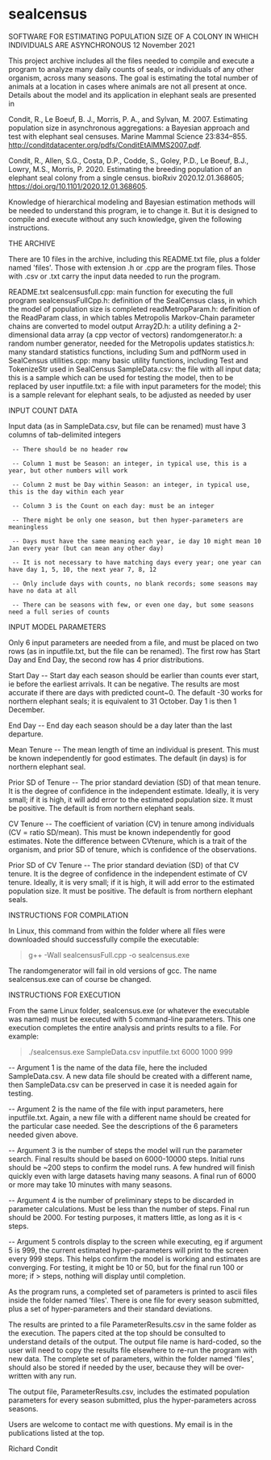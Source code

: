 # sealcensus
SOFTWARE FOR ESTIMATING POPULATION SIZE OF A COLONY IN WHICH INDIVIDUALS ARE ASYNCHRONOUS
12 November 2021


This project archive includes all the files needed to compile and execute a program to analyze many daily counts of seals, or individuals of any other organism, across many seasons. The goal is estimating the total number of animals at a location in cases where animals are not all present at once. Details about the model and its application in elephant seals are presented in 

Condit, R., Le Boeuf, B. J., Morris, P. A., and Sylvan, M. 2007. Estimating population size in asynchronous aggregations: a Bayesian approach and test with elephant seal censuses. Marine Mammal Science 23:834–855. http://conditdatacenter.org/pdfs/ConditEtAlMMS2007.pdf.

Condit, R., Allen, S.G., Costa, D.P., Codde, S., Goley, P.D., Le Boeuf, B.J., Lowry, M.S., Morris, P. 2020. Estimating the breeding population of an elephant seal colony from a single census. bioRxiv 2020.12.01.368605; https://doi.org/10.1101/2020.12.01.368605.

Knowledge of hierarchical modeling and Bayesian estimation methods will be needed to understand this program, ie to change it. But it is designed to compile and execute without any such knowledge, given the following instructions.

THE ARCHIVE

There are 10 files in the archive, including this README.txt file, plus a folder named 'files'. Those with extension .h or .cpp are the program files. Those with .csv or .txt carry the input data needed to run the program. 

README.txt
sealcensusfull.cpp: main function for executing the full program
sealcensusFullCpp.h: definition of the SealCensus class, in which the model of population size is completed
readMetropParam.h: definition of the ReadParam class, in which tables Metropolis Markov-Chain parameter chains are converted to model output
Array2D.h: a utility defining a 2-dimensional data array (a cpp vector of vectors)
randomgenerator.h: a random number generator, needed for the Metropolis updates
statistics.h: many standard statistics functions, including Sum and pdfNorm used in SealCensus
utilities.cpp: many basic utility functions, including Test and TokenizeStr used in SealCensus
SampleData.csv: the file with all input data; this is a sample which can be used for testing the model, then to be replaced by user
inputfile.txt: a file with input parameters for the model; this is a sample relevant for elephant seals, to be adjusted as needed by user


INPUT COUNT DATA

Input data (as in SampleData.csv, but file can be renamed) must have 3 columns of tab-delimited integers

     -- There should be no header row
     
     -- Column 1 must be Season: an integer, in typical use, this is a year, but other numbers will work
     
     -- Column 2 must be Day within Season: an integer, in typical use, this is the day within each year
     
     -- Column 3 is the Count on each day: must be an integer
     
     -- There might be only one season, but then hyper-parameters are meaningless
     
     -- Days must have the same meaning each year, ie day 10 might mean 10 Jan every year (but can mean any other day)
     
     -- It is not necessary to have matching days every year; one year can have day 1, 5, 10, the next year 7, 8, 12
     
     -- Only include days with counts, no blank records; some seasons may have no data at all
     
     -- There can be seasons with few, or even one day, but some seasons need a full series of counts

INPUT MODEL PARAMETERS

Only 6 input parameters are needed from a file, and must be placed on two rows (as in inputfile.txt, but the file can be renamed). The first row has Start Day and End Day, the second row has 4 prior distributions.

  Start Day -- Start day each season should be earlier than counts ever start, ie before the earliest arrivals. It can be negative. The results are most accurate if there are days with predicted count~0. The default -30 works for northern elephant seals; it is equivalent to 31 October. Day 1 is then 1 December.

  End Day -- End day each season should be a day later than the last departure.

  Mean Tenure -- The mean length of time an individual is present. This must be known independently for good estimates. The default (in days) is for northern elephant seal.

  Prior SD of Tenure -- The prior standard deviation (SD) of that mean tenure. It is the degree of confidence in the independent estimate. Ideally, it is very small; if it is high, it will add error to the estimated population size. It must be positive. The default is from northern elephant seals.

  CV Tenure -- The coefficient of variation (CV) in tenure among individuals (CV = ratio SD/mean). This must be known independently for good estimates. Note the difference between CVtenure, which is a trait of the organism, and prior SD of tenure, which is confidence of the observations.

  Prior SD of CV Tenure -- The prior standard deviation (SD) of that CV tenure. It is the degree of confidence in the independent estimate of CV tenure. Ideally, it is very small; if it is high, it will add error to the estimated population size. It must be positive. The default is from northern elephant seals.


INSTRUCTIONS FOR COMPILATION

In Linux, this command from within the folder where all files were downloaded should successfully compile the executable:
  
  > g++ -Wall sealcensusFull.cpp -o sealcensus.exe

The randomgenerator will fail in old versions of gcc. The name sealcensus.exe can of course be changed.


INSTRUCTIONS FOR EXECUTION
  
From the same Linux folder, sealcensus.exe (or whatever the executable was named) must be executed with 5 command-line parameters. This one execution completes the entire analysis and prints results to a file. For example:
  
  > ./sealcensus.exe SampleData.csv inputfile.txt 6000 1000 999

  -- Argument 1 is the name of the data file, here the included SampleData.csv. A new data file should be created with a different name, then SampleData.csv can be preserved in case it is needed again for testing.
  
  -- Argument 2 is the name of the file with input parameters, here inputfile.txt. Again, a new file with a different name should be created for the particular case needed. See the descriptions of the 6 parameters needed given above.
  
  -- Argument 3 is the number of steps the model will run the parameter search. Final results should be based on 6000-10000 steps. Initial runs should be ~200 steps to confirm the model runs. A few hundred will finish quickly even with large datasets having many seasons. A final run of 6000 or more may take 10 minutes with many seasons.
  
  -- Argument 4 is the number of preliminary steps to be discarded in parameter calculations. Must be less than the number of steps. Final run should be 2000. For testing purposes, it matters little, as long as it is < steps.

  -- Argument 5 controls display to the screen while executing, eg if argument 5 is 999, the current estimated hyper-parameters will print to the screen every 999 steps. This helps confirm the model is working and estimates are converging. For testing, it might be 10 or 50, but for the final run 100 or more; if > steps, nothing will display until completion.
  
As the program runs, a completed set of parameters is printed to ascii files inside the folder named 'files'. There is one file for every season submitted, plus a set of hyper-parameters and their standard deviations. 

The results are printed to a file ParameterResults.csv in the same folder as the execution. The papers cited at the top should be consulted to understand details of the output. The output file name is hard-coded, so the user will need to copy the results file elsewhere to re-run the program with new data. The complete set of parameters, within the folder named 'files', should also be stored if needed by the user, because they will be over-written with any run. 

The output file, ParameterResults.csv, includes the estimated population parameters for every season submitted, plus the hyper-parameters across seasons. 

Users are welcome to contact me with questions. My email is in the publications listed at the top.


Richard Condit

